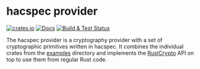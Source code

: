 # hacspec provider

[![crates.io][crate-provider]](https://crates.io/crates/hacspec-provider) 
[![Docs](https://img.shields.io/badge/docs-master-blue.svg?logo=rust)](https://hacspec.github.io/hacspec/hacspec_provider/index.html)
[![Build & Test Status][build-image]][build-link]

The hacspec provider is a cryptography provider with a set of cryptographic primitives written in hacspec.
It combines the individual crates from the [examples](../examples/) directory and implements the [RustCrypto](https://github.com/RustCrypto/traits) API on top to use them from regular Rust code.

[//]: # (badges)

[crate-provider]: https://img.shields.io/crates/v/hacspec-provider.svg?logo=rust
[build-image]: https://github.com/hacspec/hacspec/workflows/Build%20&%20Test/badge.svg?branch=master&event=push
[build-link]: https://github.com/hacspec/hacspec/actions?query=workflow%3A%22Build+%26+Test%22
